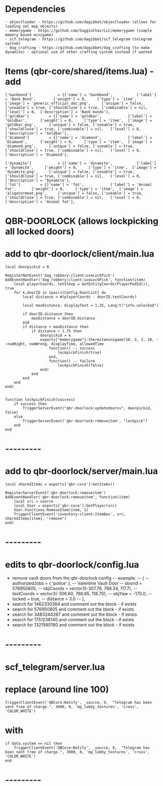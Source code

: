 # Dependencies
	- objectloader - https://github.com/dagibbet/objectloader (allows for loading xml map objects)
	- memorygame - https://github.com/SagginChairLLC/memorygame (simple memory based minigame)
	- scf_telegram - https://github.com/dagibbet/scf_telegram (telegram system)
	- dag_crafting - https://github.com/dagibbet/dag_crafting (to make dynamite) - optional use of other crafting system instead if wanted

# Items (qbr-core/shared/items.lua) - add

	['bankbond']			= {['name'] = 'bankbond',			['label'] = 'Bank Bond',		['weight'] = 0,		['type'] = 'item',	['image'] = 'generic_official_doc.png',		['unique'] = false,	['useable'] = true,	['shouldClose'] = true,	['combinable'] = nil,	['level'] = 0,	['description'] = 'Bank bonds'},
	['goldbar']			= {['name'] = 'goldbar',			['label'] = 'Goldbar',		['weight'] = 0,		['type'] = 'item',	['image'] = 'goldbar.png',		['unique'] = false,	['useable'] = true,	['shouldClose'] = true,	['combinable'] = nil,	['level'] = 0,	['description'] = 'Goldbar'},
	['diamond']			= {['name'] = 'diamond',			['label'] = 'Diamond',		['weight'] = 0,		['type'] = 'item',	['image'] = 'diamond.png',		['unique'] = false,	['useable'] = true,	['shouldClose'] = true,	['combinable'] = nil,	['level'] = 0,	['description'] = 'Diamond'},

	['dynamite']			= {['name'] = 'dynamite',			['label'] = 'Dynomite',		['weight'] = 0,		['type'] = 'item',	['image'] = 'dynamite.png',		['unique'] = false,	['useable'] = true,	['shouldClose'] = true,	['combinable'] = nil,	['level'] = 0,	['description'] = 'Dynamite'},
	['fat']			= {['name'] = 'fat',			['label'] = 'Animal Fat',		['weight'] = 0,		['type'] = 'item',	['image'] = 'aligatormeat.png',		['unique'] = false,	['useable'] = true,	['shouldClose'] = true,	['combinable'] = nil,	['level'] = 0,	['description'] = 'Animal fat'},


# QBR-DOORLOCK (allows lockpicking all locked doors)
# add to qbr-doorlock/client/main.lua

	local doorpickid = 0

	RegisterNetEvent('dag_robbery:client:useLockPick')
	AddEventHandler('dag_robbery:client:useLockPick', function(item)
		local playerCoords, letSleep = GetEntityCoords(PlayerPedId()), true
		for k,doorID in ipairs(Config.DoorList) do
			local distance = #(playerCoords - doorID.textCoords)

			local maxDistance, displayText = 1.25, Lang:t("info.unlocked")

			if doorID.distance then
				maxDistance = doorID.distance
			end
			if distance < maxDistance then
				if distance < 1.75 then
					doorpickid = k
					exports["memorygame"]:thermiteminigame(10, 3, 3, 10, --numRight, numWrong, displayTime, allowedTime
						function() -- success
							lockpickFinish(true)
						end,
						function() -- failure
							lockpickFinish(false)
					end)
				end
			end
		end
	end)


	function lockpickFinish(success)
		if success then
			TriggerServerEvent("qbr-doorlock:updatedoorsv", doorpickid, false)	
		else
			TriggerServerEvent('qbr-doorlock:removeitem', "lockpick")        	
		end
	end
# ---------
# add to qbr-doorlock/server/main.lua

	local sharedItems = exports['qbr-core']:GetItems()

	RegisterServerEvent('qbr-doorlock:removeitem')
	AddEventHandler('qbr-doorlock:removeitem', function(item)
		local src = source
		local User = exports['qbr-core']:GetPlayer(src)
		User.Functions.RemoveItem(item, 1)
		TriggerClientEvent('inventory:client:ItemBox', src, sharedItems[item], "remove")
	end)

# ---------
# edits to qbr-doorlock/config.lua
- remove vault doors from the qbr-doorlock config
	-- example: 
	-- {
	-- authorizedJobs = { 'police' }, -- Valentine Vault Door
	-- doorid = 576950805,
	-- objCoords  = vector3(-307.76, 766.34, 117.7),
	-- textCoords  = vector3(-306.60, 766.65, 118.70),
	-- objYaw = -170.0,
	-- locked = true,
	-- distance = 3.0
	-- },
- search for 1462330364 and comment out the block - if exists 
- search for 576950805 and comment out the block - if exists
- search for 3483244267 and comment out the block - if exists
- search for 1751238140 and comment out the block - if exists
- search for 1321590180 and comment out the block - if exists
	
	

# --------- 

# scf_telegram/server.lua
# replace (around line 100)
	
	TriggerClientEvent('QBCore:Notify', _source, 9,  "Telegram has been sent free of charge.", 3000, 0, 'mp_lobby_textures', 'cross', 'COLOR_WHITE')
	
# with
	
	if data.system == nil then 
		TriggerClientEvent('QBCore:Notify', _source, 9,  "Telegram has been sent free of charge.", 3000, 0, 'mp_lobby_textures', 'cross', 'COLOR_WHITE')
	end


# ---------


